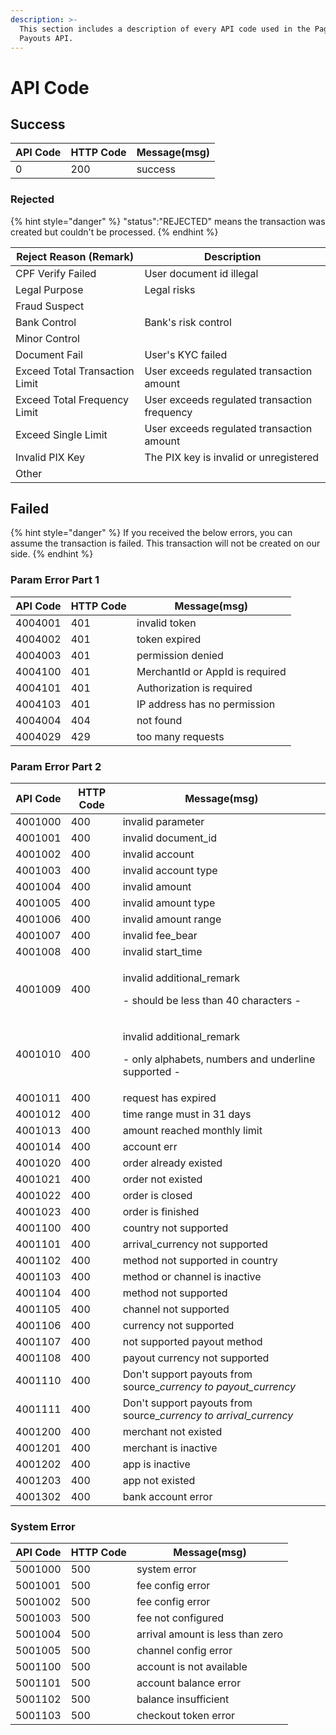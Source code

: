 ```yaml
---
description: >-
  This section includes a description of every API code used in the Pagsmile
  Payouts API.
---
```


# API Code

## Success

| API Code | HTTP Code | Message(msg) |
| -------- | --------- | ------------ |
| 0        | 200       | success      |

### Rejected

{% hint style="danger" %}
"status":"REJECTED" means the transaction was created but couldn't be processed.&#x20;
{% endhint %}

<table><thead><tr><th width="287.3333333333333">Reject Reason (Remark)</th><th width="459">Description</th></tr></thead><tbody><tr><td>CPF Verify Failed</td><td>User document id illegal</td></tr><tr><td>Legal Purpose</td><td>Legal risks</td></tr><tr><td>Fraud Suspect</td><td></td></tr><tr><td>Bank Control</td><td>Bank's risk control</td></tr><tr><td>Minor Control</td><td></td></tr><tr><td>Document Fail</td><td>User's KYC failed</td></tr><tr><td>Exceed Total Transaction Limit</td><td>User exceeds regulated transaction amount</td></tr><tr><td>Exceed Total Frequency Limit</td><td>User exceeds regulated transaction frequency</td></tr><tr><td>Exceed Single Limit</td><td>User exceeds regulated transaction amount</td></tr><tr><td>Invalid PIX Key</td><td>The PIX key is invalid or unregistered</td></tr><tr><td>Other</td><td></td></tr></tbody></table>

## Failed

{% hint style="danger" %}
If you received the below errors, you can assume the transaction is failed. This transaction will not be created on our side.
{% endhint %}

### Param Error Part 1

| API Code | HTTP Code | Message(msg)                    |
| -------- | --------- | ------------------------------- |
| 4004001  | 401       | invalid token                   |
| 4004002  | 401       | token expired                   |
| 4004003  | 401       | permission denied               |
| 4004100  | 401       | MerchantId or AppId is required |
| 4004101  | 401       | Authorization is required       |
| 4004103  | 401       | IP address has no permission    |
| 4004004  | 404       | not found                       |
| 4004029  | 429       | too many requests               |

### Param Error Part 2

| API Code | HTTP Code | Message(msg)                                                                               |
| -------- | --------- | ------------------------------------------------------------------------------------------ |
| 4001000  | 400       | invalid parameter                                                                          |
| 4001001  | 400       | invalid document\_id                                                                       |
| 4001002  | 400       | invalid account                                                                            |
| 4001003  | 400       | invalid account type                                                                       |
| 4001004  | 400       | invalid amount                                                                             |
| 4001005  | 400       | invalid amount type                                                                        |
| 4001006  | 400       | invalid amount range                                                                       |
| 4001007  | 400       | invalid fee\_bear                                                                          |
| 4001008  | 400       | invalid start\_time                                                                        |
| 4001009  | 400       | <p>invalid additional_remark</p><p>- should be less than 40 characters - </p>              |
| 4001010  | 400       | <p>invalid additional_remark</p><p>- only alphabets, numbers and underline supported -</p> |
| 4001011  | 400       | request has expired                                                                        |
| 4001012  | 400       | time range must in 31 days                                                                 |
| 4001013  | 400       | amount reached monthly limit                                                               |
| 4001014  | 400       | account err                                                                                |
| 4001020  | 400       | order already existed                                                                      |
| 4001021  | 400       | order not existed                                                                          |
| 4001022  | 400       | order is closed                                                                            |
| 4001023  | 400       | order is finished                                                                          |
| 4001100  | 400       | country not supported                                                                      |
| 4001101  | 400       | arrival\_currency not supported                                                            |
| 4001102  | 400       | method not supported in country                                                            |
| 4001103  | 400       | method or channel is inactive                                                              |
| 4001104  | 400       | method not supported                                                                       |
| 4001105  | 400       | channel not supported                                                                      |
| 4001106  | 400       | currency not supported                                                                     |
| 4001107  | 400       | not supported payout method                                                                |
| 4001108  | 400       | payout currency not supported                                                              |
| 4001110  | 400       | Don't support payouts from source\__currency to payout\_currency_                          |
| 4001111  | 400       | Don't support payouts from source\__currency to arrival\_currency_                         |
| 4001200  | 400       | merchant not existed                                                                       |
| 4001201  | 400       | merchant is inactive                                                                       |
| 4001202  | 400       | app is inactive                                                                            |
| 4001203  | 400       | app not existed                                                                            |
| 4001302  | 400       | bank account error                                                                         |

### System Error

| API Code | HTTP Code | Message(msg)                     |
| -------- | --------- | -------------------------------- |
| 5001000  | 500       | system error                     |
| 5001001  | 500       | fee config error                 |
| 5001002  | 500       | fee config error                 |
| 5001003  | 500       | fee not configured               |
| 5001004  | 500       | arrival amount is less than zero |
| 5001005  | 500       | channel config error             |
| 5001100  | 500       | account is not available         |
| 5001101  | 500       | account balance error            |
| 5001102  | 500       | balance insufficient             |
| 5001103  | 500       | checkout token error             |

